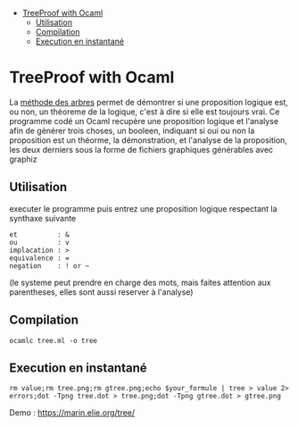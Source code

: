 - [TreeProof with Ocaml](#orge1c3318)
  - [Utilisation](#orgbcc761f)
  - [Compilation](#org3b30a7f)
  - [Execution en instantané](#orge1526a0)


<a id="orge1c3318"></a>

# TreeProof with Ocaml

La [méthode des arbres](https://fr.wikipedia.org/wiki/M%C3%A9thode_des_tableaux) permet de démontrer si une proposition logique est, ou non, un théoreme de la logique, c'est à dire si elle est toujours vrai. Ce programme codé un Ocaml recupère une proposition logique et l'analyse afin de générer trois choses, un booleen, indiquant si oui ou non la proposition est un théorme, la démonstration, et l'analyse de la proposition, les deux derniers sous la forme de fichiers graphiques générables avec graphiz


<a id="orgbcc761f"></a>

## Utilisation

executer le programme puis entrez une proposition logique respectant la synthaxe suivante

```
et          : & 
ou          : v 
implacation : > 
equivalence : = 
negation    : ! or ~
```

(le systeme peut prendre en charge des mots, mais faites attention aux parentheses, elles sont aussi reserver à l'analyse)


<a id="org3b30a7f"></a>

## Compilation

```
ocamlc tree.ml -o tree
```


<a id="orge1526a0"></a>

## Execution en instantané

```
rm value;rm tree.png;rm gtree.png;echo $your_formule | tree > value 2> errors;dot -Tpng tree.dot > tree.png;dot -Tpng gtree.dot > gtree.png
```

Demo : <https://marin.elie.org/tree/>